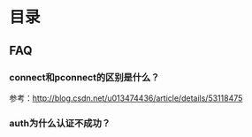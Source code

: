 # 目录

## FAQ

### connect和pconnect的区别是什么？

参考：http://blog.csdn.net/u013474436/article/details/53118475


### auth为什么认证不成功？



